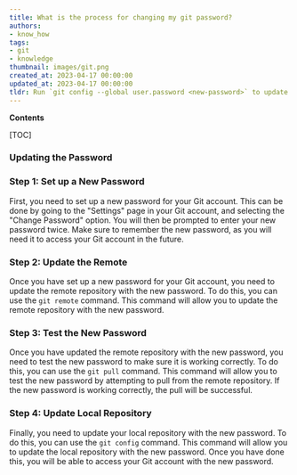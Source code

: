 ```yaml
---
title: What is the process for changing my git password?
authors:
- know_how
tags:
- git
- knowledge
thumbnail: images/git.png
created_at: 2023-04-17 00:00:00
updated_at: 2023-04-17 00:00:00
tldr: Run `git config --global user.password <new-password>` to update the password for Git.
---
```


**Contents**

[TOC]

### Updating the Password

### Step 1: Set up a New Password
First, you need to set up a new password for your Git account. This can be done by going to the "Settings" page in your Git account, and selecting the "Change Password" option. You will then be prompted to enter your new password twice. Make sure to remember the new password, as you will need it to access your Git account in the future.

### Step 2: Update the Remote
Once you have set up a new password for your Git account, you need to update the remote repository with the new password. To do this, you can use the `git remote` command. This command will allow you to update the remote repository with the new password.

### Step 3: Test the New Password
Once you have updated the remote repository with the new password, you need to test the new password to make sure it is working correctly. To do this, you can use the `git pull` command. This command will allow you to test the new password by attempting to pull from the remote repository. If the new password is working correctly, the pull will be successful.

### Step 4: Update Local Repository
Finally, you need to update your local repository with the new password. To do this, you can use the `git config` command. This command will allow you to update the local repository with the new password. Once you have done this, you will be able to access your Git account with the new password.
